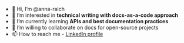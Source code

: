 - 👋 Hi, I’m @anna-raich
- 👀 I’m interested in **technical writing with docs-as-a-code approach**
- 🌱 I’m currently learning **APIs and best documentation practices**
- 💞️ I’m willing to collaborate on docs for open-source projects
- 📫 How to reach me - [LinkedIn profile](linkedin.com/in/anna-raychuk/)

<!---
anna-raich/anna-raich is a ✨ special ✨ repository because its `README.md` (this file) appears on your GitHub profile.
You can click the Preview link to take a look at your changes.
--->

